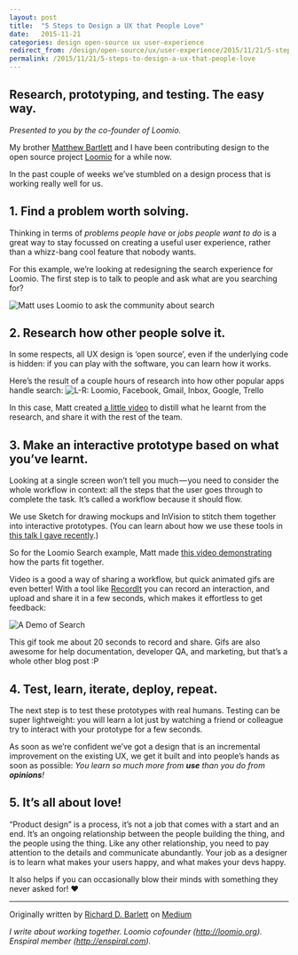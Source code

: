 ```yaml
---
layout: post
title:  "5 Steps to Design a UX that People Love"
date:   2015-11-21
categories: design open-source ux user-experience
redirect_from: /design/open-source/ux/user-experience/2015/11/21/5-steps-to-design-a-ux-that-people-love.html
permalink: /2015/11/21/5-steps-to-design-a-ux-that-people-love
---
```


## Research, prototyping, and testing. The easy way.
*Presented to you by the co-founder of Loomio.*

My brother [Matthew Bartlett](https://medium.com/u/521536fcadc7) and I have been contributing design to the open source project [Loomio](http://loomio.org/) for a while now.

In the past couple of weeks we’ve stumbled on a design process that is working really well for us.

## 1. Find a problem worth solving.

Thinking in terms of *problems people have* or *jobs people want to do* is a great way to stay focussed on creating a useful user experience, rather than a whizz-bang cool feature that nobody wants.

For this example, we’re looking at redesigning the search experience for Loomio. The first step is to talk to people and ask what are you searching for?

![Matt uses Loomio to ask the community about search](http://opensourcedesign.net/images/asking-loomio-community-about-search.png)

## 2. Research how other people solve it.

In some respects, all UX design is ‘open source’, even if the underlying code is hidden: if you can play with the software, you can learn how it works.

Here’s the result of a couple hours of research into how other popular apps handle search:
![L-R: Loomio, Facebook, Gmail, Inbox, Google, Trello](http://opensourcedesign.net/images/researching-how-apps-do-search.png)

In this case, Matt created [a little video](https://youtu.be/LtT0_zjNyAk) to distill what he learnt from the research, and share it with the rest of the team.

## 3. Make an interactive prototype based on what you’ve learnt.

Looking at a single screen won’t tell you much — you need to consider the whole workflow in context: all the steps that the user goes through to complete the task. It’s called a workflow because it should flow.

We use Sketch for drawing mockups and InVision to stitch them together into interactive prototypes. (You can learn about how we use these tools in [this talk I gave recently](http://blog.loomio.org/2015/07/07/design-for-developers/).)

So for the Loomio Search example, Matt made [this video demonstrating](https://youtu.be/4xhG_9BnNZQ) how the parts fit together.

Video is a good a way of sharing a workflow, but quick animated gifs are even better! With a tool like [RecordIt](http://recordit.co/) you can record an interaction, and upload and share it in a few seconds, which makes it effortless to get feedback:

![A Demo of Search](http://opensourcedesign.net/images/search-demo.gif)

This gif took me about 20 seconds to record and share. Gifs are also awesome for help documentation, developer QA, and marketing, but that’s a whole other blog post :P

## 4. Test, learn, iterate, deploy, repeat.

The next step is to test these prototypes with real humans. Testing can be super lightweight: you will learn a lot just by watching a friend or colleague try to interact with your prototype for a few seconds.

As soon as we’re confident we’ve got a design that is an incremental improvement on the existing UX, we get it built and into people’s hands as soon as possible: *You learn so much more from **use** than you do from **opinions**!*

## 5. It’s all about love!

“Product design” is a process, it’s not a job that comes with a start and an end. It’s an ongoing relationship between the people building the thing, and the people using the thing. Like any other relationship, you need to pay attention to the details and communicate abundantly. Your job as a designer is to learn what makes your users happy, and what makes your devs happy.

It also helps if you can occasionally blow their minds with something they never asked for! ♥

---

Originally written by [Richard D. Barlett](https://medium.com/@richdecibels) on [Medium](https://medium.com/open-source-design/open-source-design-just-steal-everything-5c44ca793721#.dwn7xt73a)

*I write about working together. Loomio cofounder (http://loomio.org). Enspiral member (http://enspiral.com).*
